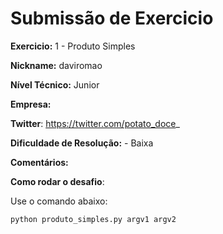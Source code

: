# Submissão de Exercicio

**Exercicio:** 1 - Produto Simples

**Nickname:** daviromao

**Nível Técnico:** Junior

**Empresa:** 

**Twitter**: https://twitter.com/potato_doce_

**Dificuldade de Resolução:** - Baixa

**Comentários:**

**Como rodar o desafio**: 

Use o comando abaixo: 
```bash
python produto_simples.py argv1 argv2
```